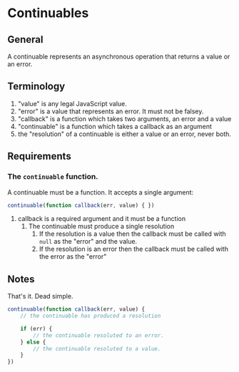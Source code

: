 # Continuables

## General

A continuable represents an asynchronous operation that returns
    a value or an error.

## Terminology

1. "value" is any legal JavaScript value.
2. "error" is a value that represents an error. It must not
    be falsey.
3. "callback" is a function which takes two arguments, an
    error and a value
4. "continuable" is a function which takes a callback as an
    argument
5. the "resolution" of a continuable is either a value or an error,
    never both.

## Requirements

### The `continuable` function.

A continuable must be a function. It accepts a single argument:

```js
continuable(function callback(err, value) { })
```

1. callback is a required argument and it must be a function
    1. The continuable must produce a single resolution
        1. If the resolution is a value then the callback must
            be called with `null` as the "error" and the value.
        2. If the resolution is an error then the callback must
            be called with the error as the "error"

## Notes

That's it. Dead simple.

```js
continuable(function callback(err, value) {
    // the continuable has produced a resolution

    if (err) {
        // the continuable resoluted to an error.
    } else {
        // the continuable resoluted to a value.
    }
})
```
